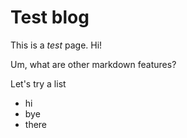 Test blog
=========

This is a *test* page. Hi!

Um, what are other markdown features?

Let's try a list

 * hi
 * bye
 * there
